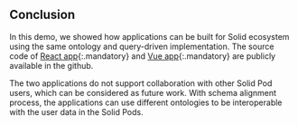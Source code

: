 ## Conclusion

In this demo, we showed how applications can be built for Solid ecosystem using the same ontology and query-driven implementation. 
The source code of [React app](https://github.com/SolidLabResearch/solid-todo-app-react){:.mandatory} and [Vue app](https://github.com/SolidLabResearch/solid-todo-app-vue){:.mandatory} are publicly available in the github. 

The two applications do not support collaboration with other Solid Pod users, which can be considered as future work.
With schema alignment process, the applications can use different ontologies to be interoperable with the user data in the Solid Pods.  

